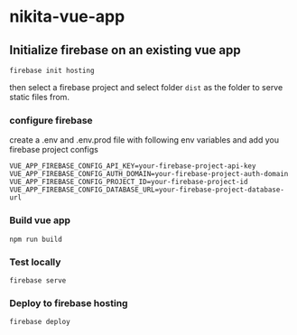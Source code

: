 # nikita-vue-app

## Initialize firebase on an existing vue app
```
firebase init hosting 
```
then select a firebase project and select folder `dist` as the folder to serve static files from.

### configure firebase
create a .env and .env.prod file with following env variables and add you firebase project configs
```
VUE_APP_FIREBASE_CONFIG_API_KEY=your-firebase-project-api-key
VUE_APP_FIREBASE_CONFIG_AUTH_DOMAIN=your-firebase-project-auth-domain
VUE_APP_FIREBASE_CONFIG_PROJECT_ID=your-firebase-project-id
VUE_APP_FIREBASE_CONFIG_DATABASE_URL=your-firebase-project-database-url
```

### Build vue app
```
npm run build
```

### Test locally
```
firebase serve
```

### Deploy to firebase hosting
```
firebase deploy
```
